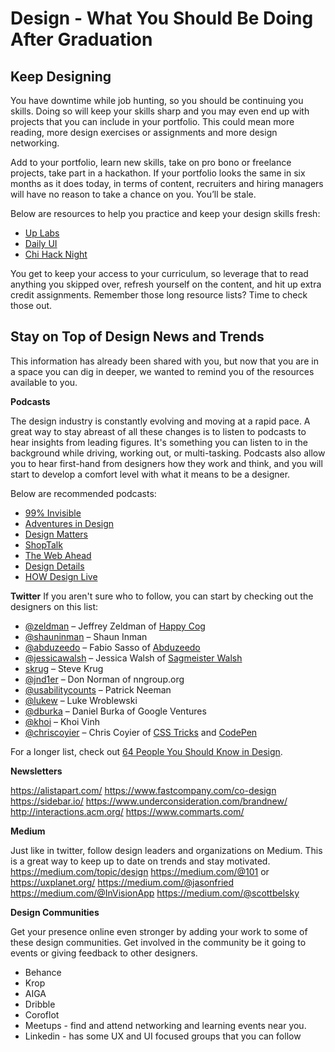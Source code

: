 # Design - What You Should Be Doing After Graduation

## Keep Designing

You have downtime while job hunting, so you should be continuing you skills. Doing so will keep your skills sharp and you may even end up with projects that you can include in your portfolio. This could mean more reading, more design exercises or assignments and more design networking. 

Add to your portfolio, learn new skills, take on pro bono or freelance projects, take part in a hackathon. If your portfolio looks the same in six months as it does today, in terms of content, recruiters and hiring managers will have no reason to take a chance on you. You’ll be stale.

Below are resources to help you practice and keep your design skills fresh:

- [Up Labs](https://www.uplabs.com/challenges)
- [Daily UI](https://www.dailyui.co/)
- [Chi Hack Night](https://chihacknight.org/)

You get to keep your access to your curriculum, so leverage that to read anything you skipped over, refresh yourself on the content, and hit up extra credit assignments. Remember those long resource lists? Time to check those out. 

## Stay on Top of Design News and Trends

This information has already been shared with you, but now that you are in a space you can dig in deeper, we wanted to remind you of the resources available to you.

**Podcasts**

The design industry is constantly evolving and moving at a rapid pace. A great way to stay abreast of all these changes is to listen to podcasts to hear insights from leading figures. It's something you can listen to in the background while driving, working out, or multi-tasking. Podcasts also allow you to hear first-hand from designers how they work and think, and you will start to develop a comfort level with what it means to be a designer.

Below are recommended podcasts:

- [99% Invisible](http://99percentinvisible.org/)
- [Adventures in Design](http://www.aidpodcast.com/)
- [Design Matters](http://www.debbiemillman.com/designmatters/)
- [ShopTalk](http://shoptalkshow.com/)
- [The Web Ahead](http://5by5.tv/webahead)
- [Design Details](http://spec.fm/podcasts/design-details)
- [HOW Design Live](http://www.howdesign.com/how-design-live-podcast/)

**Twitter**
If you aren't sure who to follow, you can start by checking out the designers on this list:

- [@zeldman](https://twitter.com/zeldman) – Jeffrey Zeldman of [Happy Cog](http://www.happycog.com/)
- [@shauninman](https://twitter.com/shauninman) – Shaun Inman
- [@abduzeedo](http://twitter.com/abduzeedo) – Fabio Sasso of [Abduzeedo](http://www.abduzeedo.com/about)
- [@jessicawalsh](https://twitter.com/jessicawalsh) – Jessica Walsh of [Sagmeister Walsh](http://sagmeisterwalsh.com/)
- [skrug](https://twitter.com/skrug) – Steve Krug
- [@jnd1er](https://twitter.com/jnd1er) – Don Norman of nngroup.org
- [@usabilitycounts](https://twitter.com/usabilitycounts) – Patrick Neeman
- [@lukew](https://twitter.com/lukew) – Luke Wroblewski
- [@dburka](https://twitter.com/dburka) – Daniel Burka of Google Ventures
- [@khoi](https://twitter.com/khoi) – Khoi Vinh
- [@chriscoyier](http://twitter.com/chriscoyier) – Chris Coyier of [CSS Tricks](http://css-tricks.com/) and [CodePen](http://codepen.io/)

For a longer list, check out [64 People You Should Know in Design](https://medium.com/tradecraft-traction/64-people-you-should-know-in-design-f28cf3c2cfaa#.vw9e5li2d).

**Newsletters**

https://alistapart.com/
https://www.fastcompany.com/co-design
https://sidebar.io/
https://www.underconsideration.com/brandnew/
http://interactions.acm.org/
https://www.commarts.com/

**Medium**

Just like in twitter, follow design leaders and organizations on Medium. This is a great way to keep up to date on trends and stay motivated.
https://medium.com/topic/design
https://medium.com/@101 or https://uxplanet.org/
https://medium.com/@jasonfried
https://medium.com/@InVisionApp
https://medium.com/@scottbelsky

**Design Communities**

Get your presence online even stronger by adding your work to some of these design communities. Get involved in the community be it going to events or giving feedback to other designers.

- Behance
- Krop
- AIGA
- Dribble
- Coroflot
- Meetups - find and attend networking and learning events near you.
- Linkedin - has some UX and UI focused groups that you can follow
